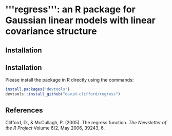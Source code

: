 # '''regress''': an R package for Gaussian linear models with linear covariance structure

## Installation
## Installation
Please install the package in R directly using the commands:

```R
install.packages("devtools")
devtools::install_github("david-clifford/regress")
```

## References
Clifford, D., & McCullagh, P. (2005). The regress function. _The Newsletter of the R Project_ Volume 6/2, May 2006, 39243, 6.
